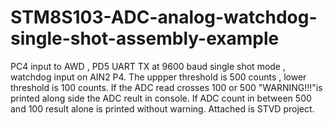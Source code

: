 # STM8S103-ADC-analog-watchdog-single-shot-assembly-example
PC4 input to AWD , PD5 UART TX at 9600 baud
single shot mode , watchdog input on AIN2 P4. The uppper threshold is 500 counts , lower threshold is 100 counts. If the ADC read crosses 100 or 500 "WARNING!!!"is printed along side the ADC reult in console.
If ADC count in between 500 and 100 result alone is printed without warning. Attached is STVD project.
